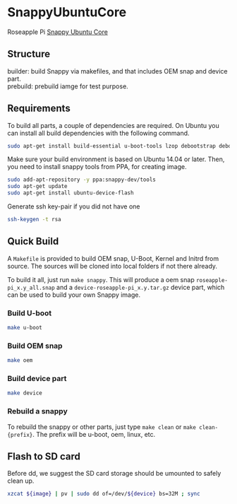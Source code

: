 # SnappyUbuntuCore
Roseapple Pi [Snappy Ubuntu Core](http://developer.ubuntu.com/snappy/) 

## Structure
builder: build Snappy via makefiles, and that includes OEM snap and device part.  
prebuild: prebuild iamge for test purpose.

## Requirements
To build all parts, a couple of dependencies are required. On Ubuntu you can install all build dependencies with the following command.

```bash
sudo apt-get install build-essential u-boot-tools lzop debootstrap debootstrap gcc-arm-linux-gnueabihf device-tree-compiler
```

Make sure your build environment is based on Ubuntu 14.04 or later. Then, you need to install snappy tools from PPA, for creating image.

```bash
sudo add-apt-repository -y ppa:snappy-dev/tools
sudo apt-get update
sudo apt-get install ubuntu-device-flash
```

Generate ssh key-pair if you did not have one

```bash
ssh-keygen -t rsa
```

## Quick Build
A `Makefile` is provided to build OEM snap, U-Boot, Kernel and Initrd from source. The sources will be cloned into local folders if not there already.

To build it all, just run `make snappy`. This will produce a oem snap `roseapple-pi_x.y_all.snap` and a `device-roseapple-pi_x.y.tar.gz` device part, which can be used to build your own Snappy image.

### Build U-boot

```bash
make u-boot
```

### Build OEM snap

```bash
make oem
```

### Build device part

```bash
make device
```

### Rebuild a snappy
To rebuild the snappy or other parts, just type `make clean` or `make clean-{prefix}`. The prefix will be u-boot, oem, linux, etc. 

## Flash to SD card
Before dd, we suggest the SD card storage should be umounted to safely clean up.

```bash
xzcat ${image} | pv | sudo dd of=/dev/${device} bs=32M ; sync
```
